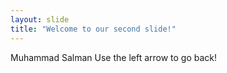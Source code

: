 ```yaml
---
layout: slide
title: "Welcome to our second slide!"
---
```

Muhammad Salman
Use the left arrow to go back!
